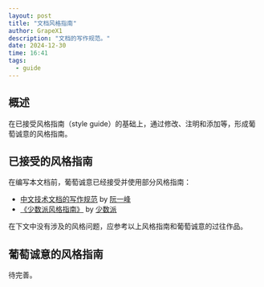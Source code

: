 ```yaml
---
layout: post
title: "文档风格指南"
author: GrapeX1
description: "文档的写作规范。"
date: 2024-12-30
time: 16:41
tags:
  - guide
---
```


## 概述

在已接受风格指南（style guide）的基础上，通过修改、注明和添加等，形成葡萄诚意的风格指南。

## 已接受的风格指南

在编写本文档前，葡萄诚意已经接受并使用部分风格指南：

- [中文技术文档的写作规范](https://github.com/ruanyf/document-style-guide) by [阮一峰](http://www.ruanyifeng.com/)
- [《少数派风格指南》](https://manual.sspai.com/rules/style/) by [少数派](https://sspai.com/)

在下文中没有涉及的风格问题，应参考以上风格指南和葡萄诚意的过往作品。

## 葡萄诚意的风格指南

待完善。
